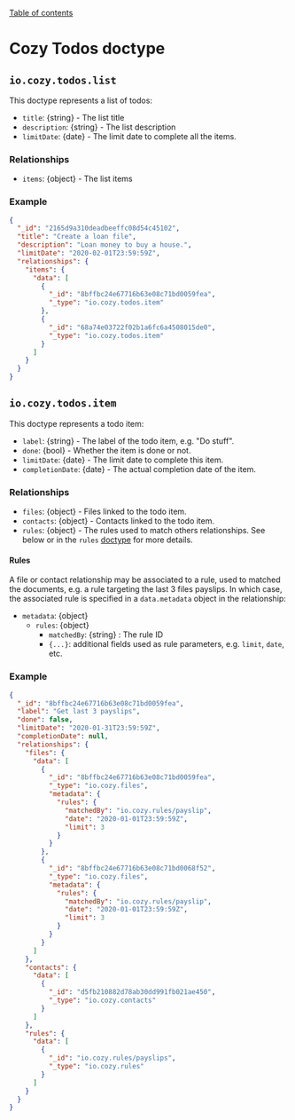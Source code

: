 [Table of contents](README.md#table-of-contents)

# Cozy Todos doctype

## `io.cozy.todos.list`

This doctype represents a list of todos:

- `title`: {string} - The list title
- `description`: {string} - The list description
- `limitDate`: {date} - The limit date to complete all the items.

### Relationships

- `items`: {object} - The list items


### Example

```json
{
  "_id": "2165d9a310deadbeeffc08d54c45102",
  "title": "Create a loan file",
  "description": "Loan money to buy a house.",
  "limitDate": "2020-02-01T23:59:59Z",
  "relationships": {
    "items": {
      "data": [
        {
          "_id": "8bffbc24e67716b63e08c71bd0059fea",
          "_type": "io.cozy.todos.item"
        },
        {
          "_id": "68a74e03722f02b1a6fc6a4508015de0",
          "_type": "io.cozy.todos.item"
        }
      ]
    }
  }
}
```


## `io.cozy.todos.item`

This doctype represents a todo item:

- `label`: {string} - The label of the todo item, e.g. "Do stuff".
- `done`: {bool} - Whether the item is done or not.
- `limitDate`: {date} - The limit date to complete this item.
- `completionDate`: {date} - The actual completion date of the item.

### Relationships

- `files`: {object} - Files linked to the todo item.
- `contacts`: {object} - Contacts linked to the todo item.
- `rules`: {object} - The rules used to match others relationships. See below or in the `rules` [doctype](https://docs.cozy.io/en/cozy-doctypes/docs/io.cozy.rules) for more details.


#### Rules

A file or contact relationship may be associated to a rule, used to matched the documents, e.g. a rule targeting the last 3 files payslips. In which case, the associated rule is specified in a `data.metadata` object in the relationship:

- `metadata`: {object}
  - `rules`: {object}
    - `matchedBy`: {string} : The rule ID
    - `{...}`: additional fields used as rule parameters, e.g. `limit`, `date`, etc.

### Example

```json
{
  "_id": "8bffbc24e67716b63e08c71bd0059fea",
  "label": "Get last 3 payslips",
  "done": false,
  "limitDate": "2020-01-31T23:59:59Z",
  "completionDate": null,
  "relationships": {
    "files": {
      "data": [
        {
          "_id": "8bffbc24e67716b63e08c71bd0059fea",
          "_type": "io.cozy.files",
          "metadata": {
            "rules": {
              "matchedBy": "io.cozy.rules/payslip",
              "date": "2020-01-01T23:59:59Z",
              "limit": 3
            }
          }
        },
        {
          "_id": "8bffbc24e67716b63e08c71bd0068f52",
          "_type": "io.cozy.files",
          "metadata": {
            "rules": {
              "matchedBy": "io.cozy.rules/payslip",
              "date": "2020-01-01T23:59:59Z",
              "limit": 3
            }
          }
        }
      ]
    },
    "contacts": {
      "data": [
        {
          "_id": "d5fb210882d78ab30dd991fb021ae450",
          "_type": "io.cozy.contacts"
        }
      ]
    },
    "rules": {
      "data": [
        {
          "_id": "io.cozy.rules/payslips",
          "_type": "io.cozy.rules"
        }
      ]
    }
  }
}
```